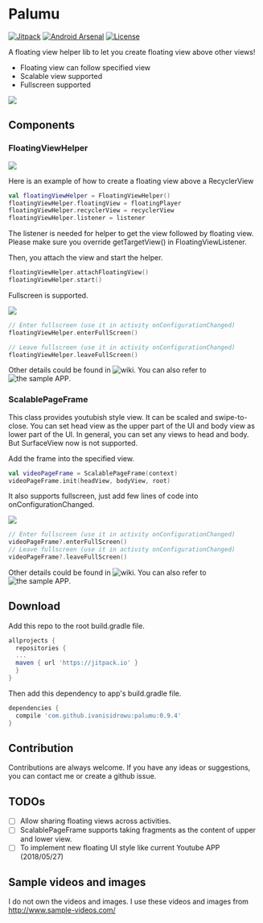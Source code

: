 # Palumu

[![Jitpack](https://jitpack.io/v/ivanisidrowu/palumu.svg)](https://jitpack.io/#ivanisidrowu/palumu)
[![Android Arsenal](https://img.shields.io/badge/Android%20Arsenal-Palulmu-blue.svg?style=flat)](https://android-arsenal.com/details/1/6898)
[![License](https://img.shields.io/badge/License-Apache%202.0-blue.svg)](https://opensource.org/licenses/Apache-2.0)

A floating view helper lib to let you create floating view above other views!

* Floating view can follow specified view
* Scalable view supported
* Fullscreen supported

![](https://github.com/ivanisidrowu/palumu/blob/master/demo/palumu-demo.gif)

## Components
### FloatingViewHelper

![](https://github.com/ivanisidrowu/palumu/blob/master/demo/palumu-floating.gif)

Here is an example of how to create a floating view above a RecyclerView
```kotlin
val floatingViewHelper = FloatingViewHelper()
floatingViewHelper.floatingView = floatingPlayer
floatingViewHelper.recyclerView = recyclerView
floatingViewHelper.listener = listener
```
The listener is needed for helper to get the view followed by floating view.
Please make sure you override getTargetView() in FloatingViewListener.

Then, you attach the view and start the helper.
```kotlin
floatingViewHelper.attachFloatingView()
floatingViewHelper.start()
```

Fullscreen is supported.

![](https://github.com/ivanisidrowu/palumu/blob/master/demo/palumu-list-fullscreen.gif)

```kotlin
// Enter fullscreen (use it in activity onConfigurationChanged)
floatingViewHelper.enterFullScreen()

// Leave fullscreen (use it in activity onConfigurationChanged)
floatingViewHelper.leaveFullScreen()
```
Other details could be found in ![wiki](https://github.com/ivanisidrowu/palumu/wiki/Document). You can also refer to ![the sample APP](https://github.com/ivanisidrowu/palumu/tree/master/app/src/main).

### ScalablePageFrame

This class provides youtubish style view. It can be scaled and swipe-to-close. You can set head view as the upper part of the UI and body view as lower part of the UI. In general, you can set any views to head and body. But SurfaceView now is not supported.

Add the frame into the specified view.
```kotlin
val videoPageFrame = ScalablePageFrame(context)
videoPageFrame.init(headView, bodyView, root)
```
It also supports fullscreen, just add few lines of code into onConfigurationChanged.

![](https://github.com/ivanisidrowu/palumu/blob/master/demo/palumu-page-fullscreen.gif)

```kotlin
// Enter fullscreen (use it in activity onConfigurationChanged)
videoPageFrame?.enterFullScreen()
// Leave fullscreen (use it in activity onConfigurationChanged)
videoPageFrame?.leaveFullScreen()
```
Other details could be found in ![wiki](https://github.com/ivanisidrowu/palumu/wiki/Document). You can also refer to ![the sample APP](https://github.com/ivanisidrowu/palumu/tree/master/app/src/main).

## Download
Add this repo to the root build.gradle file.
```gradle
allprojects {
  repositories {
  ...
  maven { url 'https://jitpack.io' }
  }
}
```
Then add this dependency to app's build.gradle file.
```gradle
dependencies {
  compile 'com.github.ivanisidrowu:palumu:0.9.4'
}
```
## Contribution
Contributions are always welcome. If you have any ideas or suggestions, you can contact me or create a github issue.

## TODOs
- [ ] Allow sharing floating views across activities.
- [ ] ScalablePageFrame supports taking fragments as the content of upper and lower view.
- [ ] To implement new floating UI style like current Youtube APP (2018/05/27)
## Sample videos and images
I do not own the videos and images. I use these videos and images from http://www.sample-videos.com/

